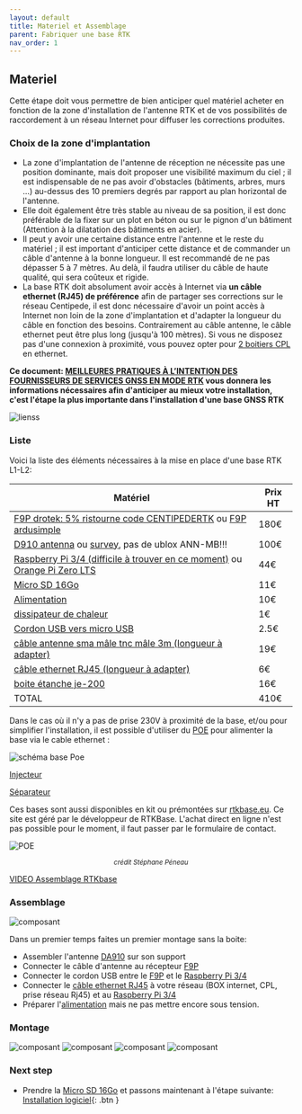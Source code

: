 ```yaml
---
layout: default
title: Materiel et Assemblage
parent: Fabriquer une base RTK
nav_order: 1
---
```


## Materiel

Cette étape doit vous permettre de bien anticiper quel matériel acheter en fonction de la zone d'installation de l'antenne RTK et de vos possibilités de raccordement à un réseau Internet pour diffuser les corrections produites.

### Choix de la zone d'implantation

 * La zone d'implantation de l'antenne de réception ne nécessite pas une position dominante, mais doit proposer une visibilité maximum du ciel ; il est indispensable de ne pas avoir d'obstacles (bâtiments, arbres, murs ...) au-dessus des 10 premiers degrés par rapport au plan horizontal de l'antenne.
 * Elle doit également être très stable au niveau de sa position, il est donc préférable de la fixer sur un plot en béton ou sur le pignon d'un bâtiment (Attention à la dilatation des bâtiments en acier).
 * Il peut y avoir une certaine distance entre l'antenne et le reste du matériel ; il est important d'anticiper cette distance et de commander un câble d'antenne à la bonne longueur. Il est recommandé de ne pas dépasser 5 à 7 mètres. Au delà, il faudra utiliser du câble de haute qualité, qui sera coûteux et rigide.
 * La base RTK doit absolument avoir accès à Internet via **un câble ethernet (RJ45) de préférence** afin de partager ses corrections sur le réseau Centipede, il est donc nécessaire d'avoir un point accès à Internet non loin de la zone d'implantation et d'adapter la longueur du câble en fonction des besoins. Contrairement au câble antenne, le câble ethernet peut être plus long (jusqu'à 100 mètres). Si vous ne disposez pas d'une connexion à proximité, vous pouvez opter pour [2 boitiers CPL](https://www.boitiercpl.fr/) en ethernet.
 
 **Ce document: [MEILLEURES PRATIQUES À L’INTENTION DES FOURNISSEURS DE SERVICES GNSS EN MODE RTK](https://www.rncan.gc.ca/sites/www.nrcan.gc.ca/files/earthsciences/pdf/MeilleuresPratiques_Station_de_Reference_GNSS.pdf) vous donnera les informations nécessaires afin d'anticiper au mieux votre installation, c'est l'étape la plus importante dans l'installation d'une base GNSS RTK**

![lienss](/assets/images/mat/base_lienss.jpg)

### Liste

Voici la liste des éléments nécessaires à la mise en place d'une base RTK L1-L2:

|Matériel|Prix HT|
|--------|----|
|[F9P drotek: 5% ristourne code CENTIPEDERTK](https://store-drotek.com/891-rtk-zed-f9p-gnss.html) ou [F9P ardusimple](https://www.ardusimple.com/product/simplertk2b/)|180€|
|[D910 antenna](https://store.drotek.com/da-910-multiband-gnss-antenna) ou [survey](https://www.ardusimple.com/product/survey-gnss-multiband-antenna/), pas de ublox ANN-MB!!!|100€|
|[Raspberry Pi 3/4 (difficile à trouver en ce moment)](https://www.kubii.fr/les-cartes-raspberry-pi/2119-raspberry-pi-3-modele-b-1-gb-kubii-713179640259.html) ou [Orange Pi Zero LTS](http://www.orangepi.org/html/hardWare/computerAndMicrocontrollers/details/Orange-Pi-Zero-LTS.html)|44€|
|[Micro SD 16Go](https://www.kubii.fr/carte-sd-et-stockage/2359-carte-microsd-16go-classe-10-u1-sandisk-kubii-619659161347.html)|11€|
|[Alimentation](https://www.kubii.fr/les-officiels-raspberry-pi-kubii/2593-alimentation-officielle-raspberry-pi-3-eu-micro-usb-51v-25a-kubii-3272496297586.html?search_query=SC0136&results=51)|10€| 
|[dissipateur de chaleur](https://www.kubii.fr/composants-raspberry-pi/1676-heat-sink-aluminium-pour-raspberry-pi-3-kubii-3272496005099.html)|1€|
|[Cordon USB vers micro USB ](https://www.mhzshop.com/shop/Cables-et-cordons/Cordons-USB/Cordon-USB-vers-micro-USB.html)|2.5€|
|[câble antenne sma mâle tnc mâle 3m (longueur à adapter)](https://www.mhzshop.com/shop/Cables-et-cordons/Sur-mesure/50-ohms-WiFi-4G/Cordon-sur-mesure-en-coax-faible-perte-WLL-240-2-4-5-GHz-6-1mm.html)|19€|
|[câble ethernet RJ45 (longueur à adapter)](https://www.mhzshop.com/shop/Cables-et-cordons/Cordons-reseau/)|6€|
|[boite étanche je-200](https://www.mhzshop.com/shop/Accessoires-MHz/Boites-etanches/Boite-etanche-avec-fixation-mat-203x203x65mm-GentleBOX-JE-200.html)|16€|
|TOTAL|410€|

Dans le cas où il n'y a pas de prise 230V à proximité de la base, et/ou pour simplifier l'installation, il est possible d'utiliser du [POE](https://fr.wikipedia.org/wiki/Alimentation_%C3%A9lectrique_par_c%C3%A2ble_Ethernet) pour alimenter la base via le cable ethernet : 

![schéma base Poe](/assets/images/mat/schema_POE.png)

[Injecteur](https://www.trendnet.com/langfr/products/poe-splitters-injectors-extenders/tpe-115GI-v2.1)

[Séparateur](https://www.trendnet.com/langfr/products/PoE/Gigabit-PoE-Splitter-TPE-104GS-v2)

Ces bases sont aussi disponibles en kit ou prémontées sur [rtkbase.eu](https://rtkbase.eu). Ce site est géré par le développeur de RTKBase. L'achat direct en ligne n'est pas possible pour le moment, il faut passer par le formulaire de contact.


![POE](https://raw.githubusercontent.com/Stefal/rtkbase/master/images/base_f9p_raspberry_pi.jpg)
<p align="center"><sup><i>crédit Stéphane Péneau</i></sup></p>

[VIDEO Assemblage RTKbase](http://rtkbase.eu/assemblage_base_gnss_brut.mp4)

### Assemblage

![composant](/assets/images/mat/composant.jpg)


Dans un premier temps faites un premier montage sans la boite:
   * Assembler l'antenne [DA910](https://store.drotek.com/da-910-multiband-gnss-antenna) sur son support
   * Connecter le câble d'antenne au récepteur [F9P](https://store-drotek.com/891-rtk-zed-f9p-gnss.html)
   * Connecter le cordon USB entre le [F9P](https://store.drotek.com/rtk-zed-f9p-gnss) et le [Raspberry Pi 3/4](https://www.kubii.fr/les-cartes-raspberry-pi/2119-raspberry-pi-3-modele-b-1-gb-kubii-713179640259.html)
   * Connecter le [câble ethernet RJ45](https://www.mhzshop.com/shop/Cables-et-cordons/Cordons-reseau/) à votre réseau (BOX internet, CPL, prise réseau Rj45) et au [Raspberry Pi 3/4](https://www.kubii.fr/les-cartes-raspberry-pi/2119-raspberry-pi-3-modele-b-1-gb-kubii-713179640259.html)
   * Préparer l'[alimentation](https://www.kubii.fr/les-officiels-raspberry-pi-kubii/2593-alimentation-officielle-raspberry-pi-3-eu-micro-usb-51v-25a-kubii-3272496297586.html?search_query=SC0136&results=51) mais ne pas mettre encore sous tension.

### Montage

![composant](/assets/images/mat/boite1.jpg)
![composant](/assets/images/mat/boite2.jpg)
![composant](/assets/images/mat/boite3.jpg)
![composant](/assets/images/mat/boite4.jpg)


### Next step
   * Prendre la [Micro SD 16Go](https://www.kubii.fr/carte-sd-et-stockage/2359-carte-microsd-16go-classe-10-u1-sandisk-kubii-619659161347.html) et passons maintenant à l'étape suivante: [Installation logiciel](Installation){: .btn }


